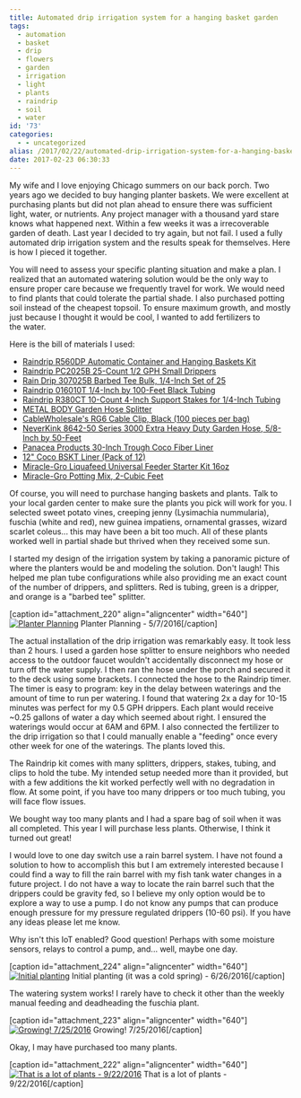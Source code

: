 ```yaml
---
title: Automated drip irrigation system for a hanging basket garden
tags:
  - automation
  - basket
  - drip
  - flowers
  - garden
  - irrigation
  - light
  - plants
  - raindrip
  - soil
  - water
id: '73'
categories:
  - - uncategorized
alias: /2017/02/22/automated-drip-irrigation-system-for-a-hanging-basket-garden/
date: 2017-02-23 06:30:33
---
```


My wife and I love enjoying Chicago summers on our back porch. Two years ago we decided to buy hanging planter baskets. We were excellent at purchasing plants but did not plan ahead to ensure there was sufficient light, water, or nutrients. Any project manager with a thousand yard stare knows what happened next. Within a few weeks it was a irrecoverable garden of death. Last year I decided to try again, but not fail. I used a fully automated drip irrigation system and the results speak for themselves. Here is how I pieced it together.
<!-- more -->
You will need to assess your specific planting situation and make a plan. I realized that an automated watering solution would be the only way to ensure proper care because we frequently travel for work. We would need to find plants that could tolerate the partial shade. I also purchased potting soil instead of the cheapest topsoil. To ensure maximum growth, and mostly just because I thought it would be cool, I wanted to add fertilizers to the water.

Here is the bill of materials I used:

*   [Raindrip R560DP Automatic Container and Hanging Baskets Kit](https://www.amazon.com/gp/product/B00J2NRUBI/ref=oh_aui_search_detailpage?ie=UTF8&psc=1)
*   [Raindrip PC2025B 25-Count 1/2 GPH Small Drippers](https://www.amazon.com/gp/product/B000A287BM/ref=oh_aui_search_detailpage?ie=UTF8&psc=1)
*   [Rain Drip 307025B Barbed Tee Bulk, 1/4-Inch Set of 25](https://www.amazon.com/gp/product/B000BQW9KC/ref=oh_aui_search_detailpage?ie=UTF8&psc=1)
*   [Raindrip 016010T 1/4-Inch by 100-Feet Black Tubing](https://www.amazon.com/gp/product/B0007WJIJU/ref=oh_aui_search_detailpage?ie=UTF8&psc=1)
*   [Raindrip R380CT 10-Count 4-Inch Support Stakes for 1/4-Inch Tubing](https://www.amazon.com/gp/product/B000BRKOHQ/ref=oh_aui_search_detailpage?ie=UTF8&psc=1)
*   [METAL BODY Garden Hose Splitter](https://www.amazon.com/gp/product/B019MS0HK8/ref=oh_aui_detailpage_o00_s00?ie=UTF8&psc=1)
*   [CableWholesale's RG6 Cable Clip, Black (100 pieces per bag)](https://www.amazon.com/gp/product/B000I98Z1Y/ref=oh_aui_detailpage_o00_s01?ie=UTF8&psc=1)
*   [NeverKink 8642-50 Series 3000 Extra Heavy Duty Garden Hose, 5/8-Inch by 50-Feet](https://www.amazon.com/gp/product/B00INTILS8/ref=oh_aui_detailpage_o00_s01?ie=UTF8&psc=1)
*   [Panacea Products 30-Inch Trough Coco Fiber Liner](https://www.amazon.com/gp/product/B000ZOPXX0/ref=oh_aui_search_detailpage?ie=UTF8&psc=1)
*   [12" Coco BSKT Liner (Pack of 12)](https://www.amazon.com/gp/product/B00I3S9VDI/ref=oh_aui_search_detailpage?ie=UTF8&psc=1)
*   [Miracle\-Gro Liquafeed Universal Feeder Starter Kit 16oz](https://www.amazon.com/gp/product/B00MKB6R0O/ref=oh_aui_search_detailpage?ie=UTF8&psc=1)
*   [Miracle\-Gro Potting Mix, 2-Cubic Feet](https://www.amazon.com/gp/product/B00GTDI9OQ/ref=oh_aui_search_detailpage?ie=UTF8&psc=1)

Of course, you will need to purchase hanging baskets and plants. Talk to your local garden center to make sure the plants you pick will work for you. I selected sweet potato vines, creeping jenny (Lysimachia nummularia), fuschia (white and red), new guinea impatiens, ornamental grasses, wizard scarlet coleus... this may have been a bit too much. All of these plants worked well in partial shade but thrived when they received some sun.

I started my design of the irrigation system by taking a panoramic picture of where the planters would be and modeling the solution. Don't laugh! This helped me plan tube configurations while also providing me an exact count of the number of drippers, and splitters. Red is tubing, green is a dripper, and orange is a "barbed tee" splitter.

\[caption id="attachment\_220" align="aligncenter" width="640"\][![Planter Planning](http://www.benchodroff.com/wp-content/uploads/2017/02/IMG_0380-1024x305.jpg)](http://www.benchodroff.com/wp-content/uploads/2017/02/IMG_0380.jpg) Planter Planning - 5/7/2016\[/caption\]

The actual installation of the drip irrigation was remarkably easy. It took less than 2 hours. I used a garden hose splitter to ensure neighbors who needed access to the outdoor faucet wouldn't accidentally disconnect my hose or turn off the water supply. I then ran the hose under the porch and secured it to the deck using some brackets. I connected the hose to the Raindrip timer. The timer is easy to program: key in the delay between waterings and the amount of time to run per watering. I found that watering 2x a day for 10-15 minutes was perfect for my 0.5 GPH drippers. Each plant would receive ~0.25 gallons of water a day which seemed about right. I ensured the waterings would occur at 6AM and 6PM. I also connected the fertilizer to the drip irrigation so that I could manually enable a "feeding" once every other week for one of the waterings. The plants loved this.

The Raindrip kit comes with many splitters, drippers, stakes, tubing, and clips to hold the tube. My intended setup needed more than it provided, but with a few additions the kit worked perfectly well with no degradation in flow. At some point, if you have too many drippers or too much tubing, you will face flow issues.

We bought way too many plants and I had a spare bag of soil when it was all completed. This year I will purchase less plants. Otherwise, I think it turned out great!

I would love to one day switch use a rain barrel system. I have not found a solution to how to accomplish this but I am extremely interested because I could find a way to fill the rain barrel with my fish tank water changes in a future project. I do not have a way to locate the rain barrel such that the drippers could be gravity fed, so I believe my only option would be to explore a way to use a pump. I do not know any pumps that can produce enough pressure for my pressure regulated drippers (10-60 psi). If you have any ideas please let me know.

Why isn't this IoT enabled? Good question! Perhaps with some moisture sensors, relays to control a pump, and... well, maybe one day.

\[caption id="attachment\_224" align="aligncenter" width="640"\][![Initial planting](http://www.benchodroff.com/wp-content/uploads/2017/02/IMG_0095-1024x768.jpg)](http://www.benchodroff.com/wp-content/uploads/2017/02/IMG_0095.jpg) Initial planting (it was a cold spring) - 6/26/2016\[/caption\]

The watering system works! I rarely have to check it other than the weekly manual feeding and deadheading the fuschia plant.

\[caption id="attachment\_223" align="aligncenter" width="640"\][![Growing! 7/25/2016](http://www.benchodroff.com/wp-content/uploads/2017/02/IMG_0062-1024x768.jpg)](http://www.benchodroff.com/wp-content/uploads/2017/02/IMG_0062.jpg) Growing! 7/25/2016\[/caption\]

Okay, I may have purchased too many plants.

\[caption id="attachment\_222" align="aligncenter" width="640"\][![That is a lot of plants - 9/22/2016](http://www.benchodroff.com/wp-content/uploads/2017/02/48C35529-2EEE-4E69-9FA0-1B86265F5A2A-1024x1024.jpg)](http://www.benchodroff.com/wp-content/uploads/2017/02/48C35529-2EEE-4E69-9FA0-1B86265F5A2A.jpg) That is a lot of plants - 9/22/2016\[/caption\]